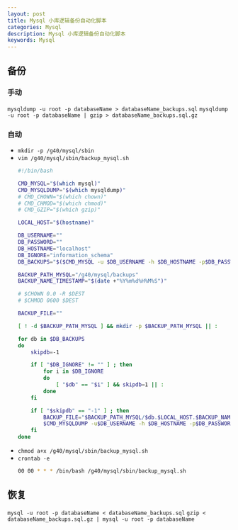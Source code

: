 ```yaml
---
layout: post
title: Mysql 小库逻辑备份自动化脚本
categories: Mysql
description: Mysql 小库逻辑备份自动化脚本
keywords: Mysql
---
```



## 备份

### 手动

```mysqldump -u root -p databaseName > databaseName_backups.sql```
```mysqldump -u root -p databaseName | gzip > databaseName_backups.sql.gz```


### 自动

- `mkdir -p /g40/mysql/sbin`
- `vim /g40/mysql/sbin/backup_mysql.sh`
  ```bash
  #!/bin/bash
  
  CMD_MYSQL="$(which mysql)"
  CMD_MYSQLDUMP="$(which mysqldump)"
  # CMD_CHOWN="$(which chown)"
  # CMD_CHMOD="$(which chmod)"
  # CMD_GZIP="$(which gzip)"
  
  LOCAL_HOST="$(hostname)"
  
  DB_USERNAME=""
  DB_PASSWORD=""
  DB_HOSTNAME="localhost"
  DB_IGNORE="information_schema"
  DB_BACKUPS="$($CMD_MYSQL -u $DB_USERNAME -h $DB_HOSTNAME -p$DB_PASSWORD -Bse 'show databases')"
  
  BACKUP_PATH_MYSQL="/g40/mysql/backups"
  BACKUP_NAME_TIMESTAMP="$(date +"%Y%m%d%H%M%S")"
  
  # $CHOWN 0.0 -R $DEST
  # $CHMOD 0600 $DEST
  
  BACKUP_FILE=""
  
  [ ! -d $BACKUP_PATH_MYSQL ] && mkdir -p $BACKUP_PATH_MYSQL || :
  
  for db in $DB_BACKUPS
  do
      skipdb=-1
  
      if [ "$DB_IGNORE" != "" ] ; then
          for i in $DB_IGNORE
          do
              [ "$db" == "$i" ] && skipdb=1 || :
          done
      fi
  
      if [ "$skipdb" == "-1" ] ; then
          BACKUP_FILE="$BACKUP_PATH_MYSQL/$db.$LOCAL_HOST.$BACKUP_NAME_TIMESTAMP.sql"
          $CMD_MYSQLDUMP -u$DB_USERNAME -h $DB_HOSTNAME -p$DB_PASSWORD $db > $BACKUP_FILE
      fi
  done
  ```
- `chmod a+x /g40/mysql/sbin/backup_mysql.sh`
- `crontab -e`
  ```bash
  00 00 * * * /bin/bash /g40/mysql/sbin/backup_mysql.sh
  ```

## 恢复

```mysql -u root -p databaseName < databaseName_backups.sql```
```gzip < databaseName_backups.sql.gz | mysql -u root -p databaseName```
